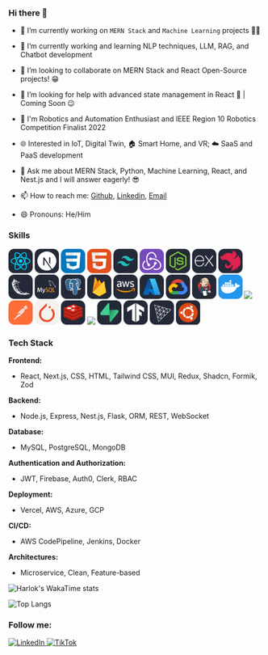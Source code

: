 ### Hi there 👋

- 🔭 I’m currently working on `MERN Stack` and `Machine Learning` projects 🚀💙
- 🌱 I’m currently working and learning NLP techniques, LLM, RAG, and Chatbot development
- 👯 I’m looking to collaborate on MERN Stack and React Open-Source projects! 😁
- 🤔 I’m looking for help with advanced state management in React 🚀 | Coming Soon 😉
- 🤖 I'm Robotics and Automation Enthusiast and IEEE Region 10 Robotics Competition Finalist 2022
- 🌐 Interested in IoT, Digital Twin, 🏠 Smart Home, and VR; ☁️ SaaS and PaaS development

- 💬 Ask me about MERN Stack, Python, Machine Learning, React, and Nest.js and I will answer eagerly! 😎
- 📫 How to reach me: [Github](https://github.com/ES-3508), [Linkedin](https://www.linkedin.com/in/eranda-sanjaya-0a00981a5/), [Email](mailto:erandasanjaya@gmail.com)
- 😄 Pronouns: He/Him

### Skills

<img src="https://github.com/tandpfun/skill-icons/blob/main/icons/React-Dark.svg" width="48"> <img src="https://github.com/tandpfun/skill-icons/blob/main/icons/NextJS-Dark.svg" width="48"> <img src="https://github.com/tandpfun/skill-icons/blob/main/icons/CSS.svg" width="48"> <img src="https://github.com/tandpfun/skill-icons/blob/main/icons/HTML.svg" width="48"> <img src="https://github.com/tandpfun/skill-icons/blob/main/icons/TailwindCSS-Dark.svg" width="48"> <img src="https://github.com/tandpfun/skill-icons/blob/main/icons/Redux.svg" width="48"> <img src="https://github.com/tandpfun/skill-icons/blob/main/icons/NodeJS-Dark.svg" width="48"> <img src="https://github.com/tandpfun/skill-icons/blob/main/icons/ExpressJS-Dark.svg" width="48"> <img src="https://github.com/tandpfun/skill-icons/blob/main/icons/NestJS-Dark.svg" width="48"> <img src="https://github.com/tandpfun/skill-icons/blob/main/icons/Flask-Dark.svg" width="48"> <img src="https://github.com/tandpfun/skill-icons/blob/main/icons/MySQL-Dark.svg" width="48"> <img src="https://github.com/tandpfun/skill-icons/blob/main/icons/PostgreSQL-Dark.svg" width="48"> <img src="https://github.com/tandpfun/skill-icons/blob/main/icons/Firebase-Dark.svg" width="48"> <img src="https://github.com/tandpfun/skill-icons/blob/main/icons/AWS-Dark.svg" width="48"> <img src="https://github.com/tandpfun/skill-icons/blob/main/icons/Azure-Dark.svg" width="48"> <img src="https://github.com/tandpfun/skill-icons/blob/main/icons/GCP-Dark.svg" width="48"> <img src="https://github.com/tandpfun/skill-icons/blob/main/icons/Jenkins-Dark.svg" width="48"> <img src="https://github.com/tandpfun/skill-icons/blob/main/icons/Docker.svg" width="48"> <img src="https://github.com/tandpfun/skill-icons/blob/main/icons/OpenCV-Dark.svg" width="48"> <img src="https://github.com/tandpfun/skill-icons/blob/main/icons/Postman.svg" width="48"> <img src="https://github.com/tandpfun/skill-icons/blob/main/icons/PyTorch-Light.svg" width="48"> <img src="https://github.com/tandpfun/skill-icons/blob/main/icons/Redis-Dark.svg" width="48"> <img src="https://github.com/tandpfun/skill-icons/blob/main/icons/SciKitLearn-Light.svg" width="48"> <img src="https://github.com/tandpfun/skill-icons/blob/main/icons/Supabase-Dark.svg" width="48"> <img src="https://github.com/tandpfun/skill-icons/blob/main/icons/TensorFlow-Dark.svg" width="48"> <img src="https://github.com/tandpfun/skill-icons/blob/main/icons/ThreeJS-Dark.svg" width="48"> <img src="https://github.com/tandpfun/skill-icons/blob/main/icons/Ubuntu-Dark.svg" width="48">

### Tech Stack

**Frontend:**

- React, Next.js, CSS, HTML, Tailwind CSS, MUI, Redux, Shadcn, Formik, Zod

**Backend:**

- Node.js, Express, Nest.js, Flask, ORM, REST, WebSocket

**Database:**

- MySQL, PostgreSQL, MongoDB

**Authentication and Authorization:**

- JWT, Firebase, Auth0, Clerk, RBAC

**Deployment:**

- Vercel, AWS, Azure, GCP

**CI/CD:**

- AWS CodePipeline, Jenkins, Docker

**Architectures:**

- Microservice, Clean, Feature-based

![Harlok's WakaTime stats](https://github-readme-stats.vercel.app/api/wakatime?username=es-3508&layout=compact&theme=github_dark_dimmed)

![Top Langs](https://github-readme-stats.vercel.app/api/top-langs/?username=es-3508&layout=compact&theme=github_dark_dimmed)

### Follow me:

<a href="https://www.linkedin.com/in/eranda-sanjaya-0a00981a5/" target="_blank"> 
<img src="https://img.shields.io/badge/LinkedIn-%230077B5.svg?&style=flat-square&logo=linkedin&logoColor=white" alt="LinkedIn"> 
</a>

<a href="https://www.tiktok.com/@es_node?_t=8o6GD998Bh2&_r=1" target="_blank"> 
<img src="https://img.shields.io/badge/TikTok-%23000000.svg?&style=flat-square&logo=tiktok&logoColor=white" alt="TikTok"> 
</a>
